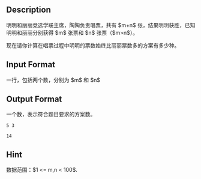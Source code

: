 ## Description

<p>明明和丽丽竞选学联主席，陶陶负责唱票，共有 $m+n$ 张，结果<span style="color: rgb(51, 51, 51);">明明</span>获胜，已知<span style="color: rgb(51, 51, 51);">明明</span>和<span style="color: rgb(51, 51, 51);">丽丽</span>分别获得 $m$ 张票和 $n$ 张票（$m&gt;n$）。</p><p>现在请你计算在唱票过程中<span style="color: rgb(51, 51, 51);">明明</span>的票数始终比<span style="color: rgb(51, 51, 51);">丽丽</span>票数多的方案有多少种。<br /></p>

## Input Format

<p>一行，包括两个数，分别为 $m$ 和 $n$<br /></p>

## Output Format

<p>一个数，表示符合题目要求的方案数。<br /></p>

```input1
5 3
```
```output1
14
```
## Hint

<p>数据范围：$1 &lt;= m,n &lt; 100$.<br /></p>
